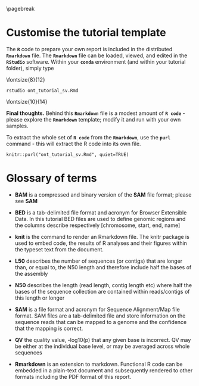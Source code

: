 \pagebreak

# Customise the tutorial template

The **`R`** code to prepare your own report is included in the distributed **`Rmarkdown`** file. The **`Rmarkdown`** file can be loaded, viewed, and edited in the **`RStudio`** software. Within your **`conda`** environment (and within your tutorial folder), simply type

\fontsize{8}{12}
```
rstudio ont_tutorial_sv.Rmd
```
\fontsize{10}{14}




**Final thoughts.** Behind this **`Rmarkdown`** file is a modest amount of **`R code`** - please explore the **`Rmarkdown`** template; modify it and run with your own samples.

To extract the whole set of **`R code`** from the **`Rmarkdown`**, use the **`purl`** command - this will extract the R code into its own file.

```
knitr::purl("ont_tutorial_sv.Rmd", quiet=TRUE)
```


# Glossary of terms

* __BAM__ is a compressed and binary version of the __SAM__ file format; please see __SAM__

* __BED__ is a tab-delimited file format and acronym for Browser Extensible Data. In this tutorial BED files are used to define genomic regions and the columns describe respectively [chromosome, start, end, name]

* __knit__ is the command to render an Rmarkdown file. The knitr package is used to embed code, the results of R analyses and their figures within the typeset text from the document. 

* __L50__  describes the number of sequences (or contigs) that are longer than, or equal to, the N50 length and therefore include half the bases of the assembly

* __N50__  describes the length (read length, contig length etc) where half the bases of the sequence collection are contained within reads/contigs of this length or longer

* __SAM__ is a file format and acronym for Sequence Alignment/Map file format. SAM files are a tab-delimited file and store information on the sequence reads that can be mapped to a genome and the confidence that the mapping is correct.

* __QV__  the quality value, -log10(p) that any given base is incorrect. QV may be either at the individual base level, or may be averaged across whole sequences

* __Rmarkdown__ is an extension to markdown. Functional R code can be embedded in a plain-text document and subsequently rendered to other formats including the PDF format of this report.



